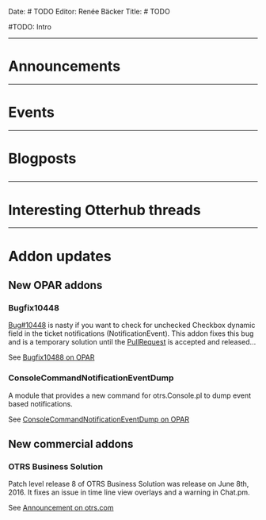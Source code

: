 Date: # TODO
Editor: Renée Bäcker
Title: # TODO


#TODO: Intro

<hr>

# Announcements

<hr>

# Events

<hr>

# Blogposts

## 

<hr>

# Interesting Otterhub threads

<hr>

# Addon updates

## New OPAR addons

### Bugfix10448

[Bug#10448](http://bugs.otrs.org/show_bug.cgi?id=10448) is nasty if you want to check for unchecked Checkbox dynamic field
in the ticket notifications (NotificationEvent). This addon fixes this bug and is a temporary solution until the
[PullRequest]() is accepted and released...

See [Bugfix10488 on OPAR](http://opar.perl-services.de/dist/Bugfix10448)

### ConsoleCommandNotificationEventDump

A module that provides a new command for otrs.Console.pl to dump event based notifications.

See [ConsoleCommandNotificationEventDump on OPAR]()

## New commercial addons

### OTRS Business Solution

Patch level release 8 of OTRS Business Solution was release on June 8th, 2016. It fixes an issue in time line view overlays and
a warning in Chat.pm.

See [Announcement on otrs.com](https://www.otrs.com/release-notes-otrs-business-solution-5-patch-level-8/)
